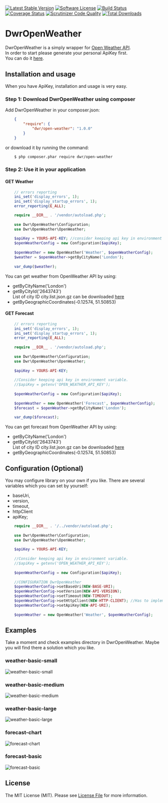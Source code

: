 # 

[![Latest Stable Version](https://poser.pugx.org/dwr/open-weather/v/stable)](https://packagist.org/packages/dwr/open-weather)
[![Software License][ico-license]](LICENSE.md)
[![Build Status](https://travis-ci.org/dariuszwrzesien/DwrOpenWeather.svg?branch=master)](https://travis-ci.org/dariuszwrzesien/DwrOpenWeather)
[![Coverage Status](https://coveralls.io/repos/github/dariuszwrzesien/DwrOpenWeather/badge.svg?branch=master)](https://coveralls.io/github/dariuszwrzesien/DwrOpenWeather?branch=master)
[![Scrutinizer Code Quality](https://scrutinizer-ci.com/g/dariuszwrzesien/DwrOpenWeather/badges/quality-score.png?b=master)](https://scrutinizer-ci.com/g/dariuszwrzesien/DwrOpenWeather/?branch=master)
[![Total Downloads](https://poser.pugx.org/dwr/open-weather/downloads)](https://packagist.org/packages/dwr/open-weather)

# DwrOpenWeather

DwrOpenWeather is a simply wrapper for [Open Weather API](https://openweathermap.org/).  
In order to start please generate your personal ApiKey first.  
You can do it [here](http://openweathermap.org/appid).  
 
## Installation and usage

When you have ApiKey, installation and usage is very easy.

### Step 1: Download DwrOpenWeather using composer

Add DwrOpenWeather in your composer.json:

```json
    {
        "require": {
            "dwr/open-weather": "1.0.0"
        }
    }
```
or download it by running the command:

```bash
    $ php composer.phar require dwr/open-weather
```

### Step 2: Use it in your application

#### GET Weather

```php
    // errors reporting
    ini_set('display_errors', 1);
    ini_set('display_startup_errors', 1);
    error_reporting(E_ALL);

    require __DIR__ . '/vendor/autoload.php';
    
    use Dwr\OpenWeather\Configuration;
    use Dwr\OpenWeather\OpenWeather;
    
    $apiKey = YOURS-API-KEY; //consider keeping api key in environment variable: getenv('OPEN_WEATHER_API_KEY'); 
    $openWeatherConfig = new Configuration($apiKey);
    
    $openWeather = new OpenWeather('Weather', $openWeatherConfig);
    $weather = $openWeather->getByCityName('London');
    
    var_dump($weather);
```

You can get weather from OpenWeather API by using:
* getByCityName('London')
* getByCityId('2643743')  
  List of city ID city.list.json.gz can be downloaded [here](http://bulk.openweathermap.org/sample/)
* getByGeographicCoordinates(-0.12574, 51.50853)

#### GET Forecast

```php
    // errors reporting
    ini_set('display_errors', 1);
    ini_set('display_startup_errors', 1);
    error_reporting(E_ALL);
        
    require __DIR__ . '/vendor/autoload.php';
    
    use Dwr\OpenWeather\Configuration;
    use Dwr\OpenWeather\OpenWeather;
    
    $apiKey = YOURS-API-KEY; 
   
    //Consider keeping api key in environment variable.
    //$apiKey = getenv('OPEN_WEATHER_API_KEY');
    
    $openWeatherConfig = new Configuration($apiKey);
    
    $openWeather = new OpenWeather('Forecast', $openWeatherConfig);
    $forecast = $openWeather->getByCityName('London');
    
    var_dump($forecast);
```
You can get forecast from OpenWeather API by using:
* getByCityName('London')
* getByCityId('2643743')  
  List of city ID city.list.json.gz can be downloaded [here](http://bulk.openweathermap.org/sample/)
* getByGeographicCoordinates(-0.12574, 51.50853)

## Configuration (Optional)

You may configure library on your own if you like.
There are several variables which you can set by yourself:
* baseUri, 
* version, 
* timeout, 
* httpClient 
* apiKey;

```php
    require __DIR__ . '/../vendor/autoload.php';
    
    use Dwr\OpenWeather\Configuration;
    use Dwr\OpenWeather\OpenWeather;
    
    $apiKey = YOURS-API-KEY;
    
    //Consider keeping api key in environment variable.
    //$apiKey = getenv('OPEN_WEATHER_API_KEY');
        
    $openWeatherConfig = new Configuration($apiKey);
    
    //CONFIGURATION DwrOpenWeather
    $openWeatherConfig->setBaseUri(NEW-BASE-URI);
    $openWeatherConfig->setVersion(NEW-API-VERSION);
    $openWeatherConfig->setTimeout(NEW-TIMEOUT);
    $openWeatherConfig->setHttpClient(NEW-HTTP-CLIENT); //Has to implement GuzzleHttp\ClientInterface
    $openWeatherConfig->setApiKey(NEW-API-URI);
    
    $openWeather = new OpenWeather('Weather', $openWeatherConfig);
```

## Examples

Take a moment and check examples directory in DwrOpenWeather. Maybe you will find there a solution which you like.

### weather-basic-small
![weather-basic-small](examples/img/weather-basic-small.jpg)

### weather-basic-medium
![weather-basic-medium](examples/img/weather-basic-medium.jpg)

### weather-basic-large
![weather-basic-large](examples/img/weather-basic-large.jpg)

### forecast-chart
![forecast-chart](examples/img/forecast-chart.jpg)

### forecast-basic
![forecast-basic](examples/img/forecast-basic.jpg)

## License

The MIT License (MIT). Please see [License File](LICENSE.md) for more information.

[ico-license]: https://img.shields.io/badge/license-MIT-brightgreen.svg?style=flat-square
